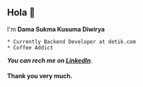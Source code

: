 ## Hola 👋

I'm **Dama Sukma Kusuma Diwirya**
	
 	* Currently Backend Developer at detik.com
	* Coffee Addict
	
***You can rech me on [LinkedIn](https://www.linkedin.com/in/dama-sukma-864588146/)***.
#### Thank you very much. ####
	
